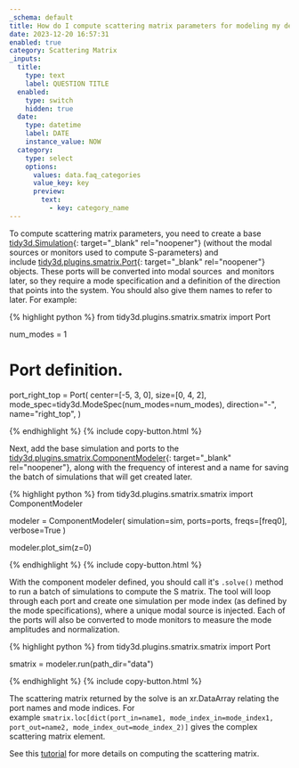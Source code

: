 ```yaml
---
_schema: default
title: How do I compute scattering matrix parameters for modeling my device?
date: 2023-12-20 16:57:31
enabled: true
category: Scattering Matrix
_inputs:
  title:
    type: text
    label: QUESTION TITLE
  enabled:
    type: switch
    hidden: true
  date:
    type: datetime
    label: DATE
    instance_value: NOW
  category:
    type: select
    options:
      values: data.faq_categories
      value_key: key
      preview:
        text:
          - key: category_name
---
```

To compute scattering matrix parameters, you need to create a base [tidy3d.Simulation](https://docs.flexcompute.com/projects/tidy3d/en/latest/api/_autosummary/tidy3d.Simulation.html){: target="_blank" rel="noopener"}&nbsp;(without the modal sources or monitors used to compute S-parameters) and include&nbsp;[tidy3d.plugins.smatrix.Port](https://docs.flexcompute.com/projects/tidy3d/en/latest/api/_autosummary/tidy3d.plugins.smatrix.Port.html){: target="_blank" rel="noopener"} objects. These ports will be converted into modal sources&nbsp; and monitors later, so they require a mode specification and a definition of the direction that points into the system. You should also give them names to refer to later. For example:

<div markdown class="code-snippet">{% highlight python %}
from tidy3d.plugins.smatrix.smatrix import Port

num_modes = 1

# Port definition.
port_right_top = Port(
  center=[-5, 3, 0],
  size=[0, 4, 2],
  mode_spec=tidy3d.ModeSpec(num_modes=num_modes),
  direction="-",
  name="right_top",
)

{% endhighlight %}
{% include copy-button.html %}</div>



Next, add the base simulation and ports to the [tidy3d.plugins.smatrix.ComponentModeler](https://docs.flexcompute.com/projects/tidy3d/en/latest/api/_autosummary/tidy3d.plugins.smatrix.ComponentModeler.html){: target="_blank" rel="noopener"}, along with the frequency of interest and a name for saving the batch of simulations that will get created later.

<div markdown class="code-snippet">{% highlight python %}
from tidy3d.plugins.smatrix.smatrix import ComponentModeler

modeler = ComponentModeler(
  simulation=sim,
  ports=ports,
  freqs=[freq0],
  verbose=True
)

modeler.plot_sim(z=0)

{% endhighlight %}
{% include copy-button.html %}</div>



With the component modeler defined, you should call it's&nbsp;`.solve()`&nbsp;method to run a batch of simulations to compute the S matrix. The tool will loop through each port and create one simulation per mode index (as defined by the mode specifications), where a unique modal source is injected. Each of the ports will also be converted to mode monitors to measure the mode amplitudes and normalization.

<div markdown class="code-snippet">{% highlight python %}
from tidy3d.plugins.smatrix.smatrix import Port

smatrix = modeler.run(path_dir="data")

{% endhighlight %}
{% include copy-button.html %}</div>



The scattering matrix returned by the solve is an xr.DataArray relating the port names and mode indices. For example&nbsp;`smatrix.loc[dict(port_in=name1, mode_index_in=mode_index1, port_out=name2, mode_index_out=mode_index_2)]`&nbsp;gives the complex scattering matrix element.

See this [tutorial](https://www.flexcompute.com/tidy3d/examples/notebooks/SMatrix/) for more details on computing the scattering matrix.